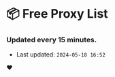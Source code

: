 # :package: Free Proxy List
### Updated every 15 minutes.

- Last updated: `2024-05-18 16:52`

:heart:

